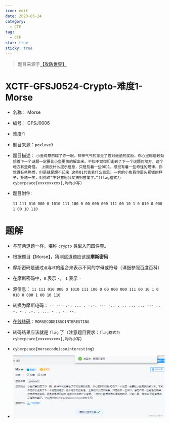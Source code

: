 ```yaml
---
icon: edit
date: 2023-05-24
category:
  - CTF
tag:
  - CTF
star: true
sticky: true
---
```


> 题目来源于[【攻防世界】]( https://adworld.xctf.org.cn/challenges/details?hash=959b1548-3860-4db6-9837-2986edd46ba1_2)

# XCTF-GFSJ0524-Crypto-难度1-Morse
- 名称： Morse
- 编号： GFSJ0006
- 难度:1
- 题目来源：`poxlove3`
- 题目描述：
	`小鱼得意的瞟了你一眼，神神气气的拿走了答对谜语的奖励，你心里暗暗较劲 想着下一个谜题一定要比小鱼更快的解出来。不知不觉你们走到了下一个谜题的地方，这个地方有些奇怪。 上面没什么提示信息，只是刻着一些0和1，感觉有着一些奇怪的规律，你觉得有些熟悉，但是就是想不起来 这些01代表着什么意思。一旁的小鱼看你眉头紧锁的样子，扑哧一笑，对你讲“不好意思我又猜到答案了。”(flag格式为cyberpeace{xxxxxxxxxx},均为小写)
	`<!-- more -->
- 题目附件:

	`11 111 010 000 0 1010 111 100 0 00 000 000 111 00 10 1 0 010 0 000 1 00 10 110`	

# 题解
- 与前两道题一样，堪称 `crypto` 类型入门四件套。
- 根据题目【Morse】，猜测这道题应该是**摩斯密码**
- 摩斯密码是通过`点`与`杠`的组合来表示不同的字母或符号（详细参照百度百科）
- 在摩斯密码中，`0` 表示 `·`， `1` 表示 `-`
- 源信息： `11 111 010 000 0 1010 111 100 0 00 000 000 111 00 10 1 0 010 0 000 1 00 10 110`
- 转换为摩斯电码： `-- --- .-. ... . -.-. --- -.. . .. ... ... --- .. -. - . .-. . ... - .. -. --.`
- [在线转码](https://www.ip138.com/mosi/)：`MORSECODEISSOINTERESTING`
- 转码结果应该就是 `flag` 了（注意题目要求：`flag格式为cyberpeace{xxxxxxxxxx},均为小写`）
- `cyberpeace{morsecodeissointeresting}`

- ![](./images/XCTF-GFSJ0524-Crypto-%E9%9A%BE%E5%BA%A61-Morse/210065ccdf3b4b10addfade8be0ce4a6.png)


